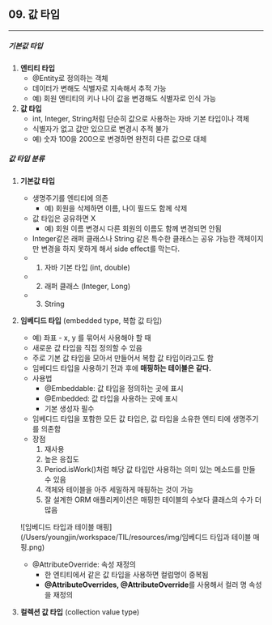 ## 09. 값 타입

----

##### 기본값 타입

1. **엔티티 타입**
   - @Entity로 정의하는 객체
   - 데이터가 변해도 식별자로 지속해서 추적 가능
   - 예) 회원 엔티티의 키나 나이 값을 변경해도 식별자로 인식 가능
2. **값 타입**
   - int, Integer, String처럼 단순히 값으로 사용하는 자바 기본 타입이나 객체
   - 식별자가 없고 값만 있으므로 변경시 추적 불가
   - 예) 숫자 100을 200으로 변경하면 완전히 다른 값으로 대체



##### 값 타입 분류

1. **기본값 타입**

   - 생명주기를 엔티티에 의존
     - 예) 회원을 삭제하면 이름, 나이 필드도 함께 삭제
   - 값 타입은 공유하면 X
     - 예) 회원 이름 변경시 다른 회원의 이름도 함께 변경되면 안됨
   - Integer같은 래퍼 클래스나 String 같은 특수한 클래스는 공유 가능한 객체이지만 변경을 하지 못하게 해서 side effect를 막는다.
   - 1. 자바 기본 타입 (int, double)
   - 2. 래퍼 클래스 (Integer, Long)
   - 3. String

2. **임베디드 타입** (embedded type, 복합 값 타입)

   - 예) 좌표 - x, y 를 묶어서 사용해야 할 때
   - 새로운 값 타입을 직접 정의할 수 있음
   - 주로 기본 값 타입을 모아서 만들어서 복합 값 타입이라고도 함
   - 임베디드 타입을 사용하기 전과 후에 **매핑하는 테이블은 같다.**
   - 사용법
     - @Embeddable: 값 타입을 정의하는 곳에 표시
     - @Embedded: 값 타입을 사용하는 곳에 표시
     - 기본 생성자 필수
   - 임베디드 타입을 포함한 모든 값 타입은, 값 타입을 소유한 엔티 티에 생명주기를 의존함
   - 장점
     1. 재사용
     2. 높은 응집도
     3. Period.isWork()처럼 해당 값 타입만 사용하는 의미 있는 메소드를 만들 수 있음
     4. 객체와 테이블을 아주 세밀하게 매핑하는 것이 가능
     5. 잘 설계한 ORM 애플리케이션은 매핑한 테이블의 수보다 클래스의 수가 더 많음

   ![임베디드 타입과 테이블 매핑](/Users/youngjin/workspace/TIL/resources/img/임베디드 타입과 테이블 매핑.png)

   - @AttributeOverride: 속성 재정의
     - 한 엔티티에서 같은 값 타입을 사용하면 컬럼명이 중복됨
     - **@AttributeOverrides, @AttributeOverride**를 사용해서 컬러 명 속성을 재정의

3. **컬렉션 값 타입** (collection value type)